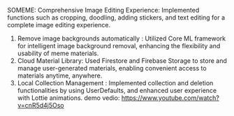 SOMEME: Comprehensive Image Editing Experience: Implemented functions such as cropping, doodling, adding stickers, and text editing for a complete image editing experience.
1. Remove image backgrounds automatically : Utilized Core ML framework for intelligent image background removal, enhancing the flexibility and usability of meme materials.
2. Cloud Material Library: Used Firestore and Firebase Storage to store and manage user-generated materials, enabling convenient access to materials anytime, anywhere.
3. Local Collection Management : Implemented collection and deletion functionalities by using UserDefaults, and enhanced user experience with Lottie animations.
demo vedio:
https://www.youtube.com/watch?v=cnR5d4j5Oso
